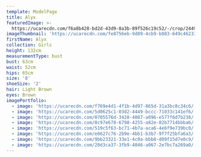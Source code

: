 ```yaml
---
template: ModelPage
title: Alyx
featuredImage: >-
  https://ucarecdn.com/f6a8b428-bd2d-43d9-8a3b-89f526c19c52/-/crop/2449x1427/0,70/-/preview/
imageThumbnail: 'https://ucarecdn.com/fe8756eb-9d89-4cb9-b083-649c462332e4/'
firstName: Alyx
collection: Girls
height: 132cm
measurementType: bust
bust: 63cm
waist: 52cm
hips: 65cm
size: '8'
shoeSize: '2'
hair: Light Brown
eyes: Brown
imagePortfolio:
  - image: 'https://ucarecdn.com/f769e4d1-4f1b-4d97-865d-31a3bc8c34c6/'
  - image: 'https://ucarecdn.com/5d0625c1-03d2-4449-bccc-71033c141ef6/'
  - image: 'https://ucarecdn.com/0705576d-3428-4087-a096-e577f6d7b238/'
  - image: 'https://ucarecdn.com/0c97e678-6798-4255-a82e-82b7714bbba6/'
  - image: 'https://ucarecdn.com/519c5f63-bc71-4b7a-aca6-4e6f9e739bc0/'
  - image: 'https://ucarecdn.com/e6627c76-2b9e-4bb1-b3b7-9f7f25bfa6a3/'
  - image: 'https://ucarecdn.com/9bb23321-33e1-4c0a-bbb8-d09f15d7e0c9/'
  - image: 'https://ucarecdn.com/20d3ca37-3fb9-4046-a067-2e7bc7a269a0/'
---
```


